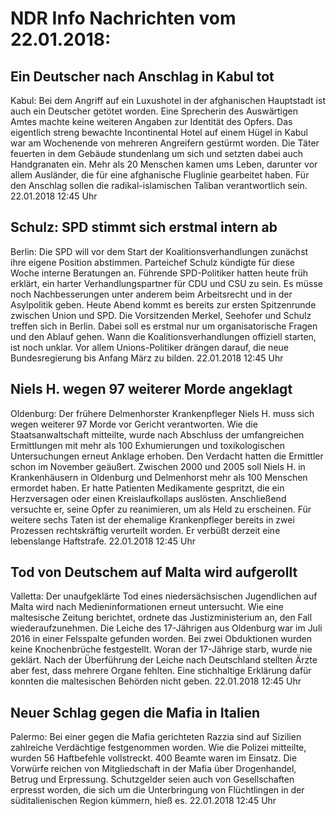 # NDR Info Nachrichten vom 22.01.2018:


## Ein Deutscher nach Anschlag in Kabul tot
Kabul: Bei dem Angriff auf ein Luxushotel in der afghanischen Hauptstadt ist auch ein Deutscher getötet worden. Eine Sprecherin des Auswärtigen Amtes machte keine weiteren Angaben zur Identität des Opfers. Das eigentlich streng bewachte Incontinental Hotel auf einem Hügel in Kabul war am Wochenende von mehreren Angreifern gestürmt worden. Die Täter feuerten in dem Gebäude stundenlang um sich und setzten dabei auch Handgranaten ein. Mehr als 20 Menschen kamen ums Leben, darunter vor allem Ausländer, die für eine afghanische Fluglinie gearbeitet haben. Für den Anschlag sollen die radikal-islamischen Taliban verantwortlich sein. 22.01.2018 12:45 Uhr 

## Schulz: SPD stimmt sich erstmal intern ab
Berlin: Die SPD will vor dem Start der Koalitionsverhandlungen zunächst ihre eigene Position abstimmen. Parteichef Schulz kündigte für diese Woche interne Beratungen an. Führende SPD-Politiker hatten heute früh erklärt, ein harter Verhandlungspartner für CDU und CSU zu sein. Es müsse noch Nachbesserungen unter anderem beim Arbeitsrecht und in der Asylpolitik geben. Heute Abend kommt es bereits zur ersten Spitzenrunde zwischen Union und SPD. Die Vorsitzenden Merkel, Seehofer und Schulz treffen sich in Berlin. Dabei soll es erstmal nur um organisatorische Fragen und den Ablauf gehen. Wann die Koalitionsverhandlungen offiziell starten, ist noch unklar. Vor allem Unions-Politiker drängen darauf, die neue Bundesregierung bis Anfang März zu bilden. 22.01.2018 12:45 Uhr 

## Niels H. wegen 97 weiterer Morde angeklagt
Oldenburg: Der frühere Delmenhorster Krankenpfleger Niels H. muss sich wegen weiterer 97 Morde vor Gericht verantworten. Wie die Staatsanwaltschaft mitteilte, wurde nach Abschluss der umfangreichen Ermittlungen mit mehr als 100
Exhumierungen und toxikologischen Untersuchungen erneut Anklage erhoben. Den Verdacht hatten die Ermittler schon im November geäußert. Zwischen 2000 und 2005 soll Niels H. in Krankenhäusern in Oldenburg und Delmenhorst mehr als 100 Menschen ermordet haben. Er hatte Patienten Medikamente gespritzt, die ein Herzversagen oder einen Kreislaufkollaps auslösten. Anschließend versuchte er, seine Opfer zu reanimieren, um als Held zu erscheinen. Für weitere sechs Taten ist der ehemalige Krankenpfleger bereits in zwei Prozessen rechtskräftig verurteilt worden. Er verbüßt derzeit eine lebenslange Haftstrafe. 22.01.2018 12:45 Uhr 

## Tod von Deutschem auf Malta wird aufgerollt
Valletta: Der unaufgeklärte Tod eines niedersächsischen Jugendlichen auf Malta wird nach Medieninformationen erneut untersucht. Wie eine maltesische Zeitung berichtet, ordnete das Justizministerium an, den Fall wiederaufzunehmen. Die Leiche des 17-Jährigen aus Oldenburg war im Juli 2016 in einer Felsspalte gefunden worden. Bei zwei Obduktionen wurden keine Knochenbrüche festgestellt. Woran der 17-Jährige starb, wurde nie geklärt. Nach der Überführung der Leiche nach Deutschland stellten Ärzte aber fest, dass mehrere Organe fehlten. Eine stichhaltige Erklärung dafür konnten die maltesischen Behörden nicht geben. 22.01.2018 12:45 Uhr 

## Neuer Schlag gegen die Mafia in Italien
Palermo: Bei einer gegen die Mafia gerichteten Razzia sind auf Sizilien zahlreiche Verdächtige festgenommen worden. Wie die Polizei mitteilte, wurden 56 Haftbefehle vollstreckt. 400 Beamte waren im Einsatz. Die Vorwürfe reichen von Mitgliedschaft in der Mafia über Drogenhandel, Betrug und Erpressung. Schutzgelder seien auch von Gesellschaften erpresst worden, die sich um die Unterbringung von Flüchtlingen in der süditalienischen Region kümmern, hieß es. 22.01.2018 12:45 Uhr 
